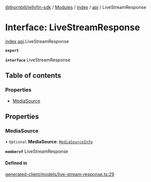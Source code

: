 [@thornbill/jellyfin-sdk](../README.md) / [Modules](../modules.md) / [index](../modules/index.md) / [api](../modules/index.api.md) / LiveStreamResponse

# Interface: LiveStreamResponse

[index](../modules/index.md).[api](../modules/index.api.md).LiveStreamResponse

**`export`**

**`interface`** LiveStreamResponse

## Table of contents

### Properties

- [MediaSource](index.api.LiveStreamResponse.md#mediasource)

## Properties

### MediaSource

• `Optional` **MediaSource**: [`MediaSourceInfo`](index.api.MediaSourceInfo.md)

**`memberof`** LiveStreamResponse

#### Defined in

[generated-client/models/live-stream-response.ts:29](https://github.com/thornbill/jellyfin-sdk-typescript/blob/eb13db7/src/generated-client/models/live-stream-response.ts#L29)
